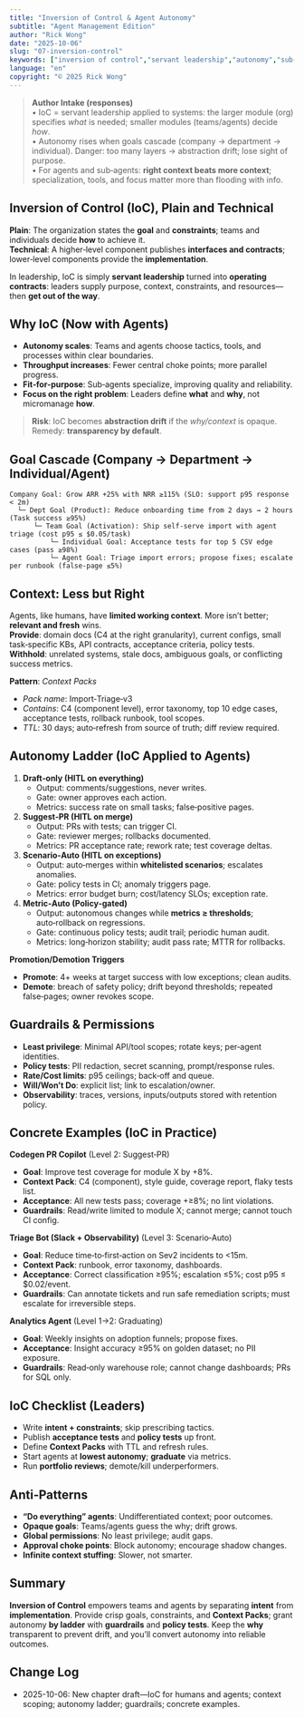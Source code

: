 ```yaml
---
title: "Inversion of Control & Agent Autonomy"
subtitle: "Agent Management Edition"
author: "Rick Wong"
date: "2025-10-06"
slug: "07-inversion-control"
keywords: ["inversion of control","servant leadership","autonomy","sub‑agents","context scoping","least privilege","policy tests","acceptance tests"]
language: "en"
copyright: "© 2025 Rick Wong"
---
```


> **Author Intake (responses)**  
> • IoC = servant leadership applied to systems: the larger module (org) specifies *what* is needed; smaller modules (teams/agents) decide *how*.  
> • Autonomy rises when goals cascade (company → department → individual). Danger: too many layers → abstraction drift; lose sight of purpose.  
> • For agents and sub‑agents: **right context beats more context**; specialization, tools, and focus matter more than flooding with info.

## Inversion of Control (IoC), Plain and Technical
**Plain**: The organization states the **goal** and **constraints**; teams and individuals decide **how** to achieve it.  
**Technical**: A higher‑level component publishes **interfaces and contracts**; lower‑level components provide the **implementation**.

In leadership, IoC is simply **servant leadership** turned into **operating contracts**: leaders supply purpose, context, constraints, and resources—then **get out of the way**.

## Why IoC (Now with Agents)
- **Autonomy scales**: Teams and agents choose tactics, tools, and processes within clear boundaries.  
- **Throughput increases**: Fewer central choke points; more parallel progress.  
- **Fit‑for‑purpose**: Sub‑agents specialize, improving quality and reliability.  
- **Focus on the right problem**: Leaders define **what** and **why**, not micromanage **how**.

> **Risk**: IoC becomes **abstraction drift** if the *why/context* is opaque. Remedy: **transparency by default**.

## Goal Cascade (Company → Department → Individual/Agent)
```
Company Goal: Grow ARR +25% with NRR ≥115% (SLO: support p95 response < 2m)
  └─ Dept Goal (Product): Reduce onboarding time from 2 days → 2 hours (Task success ≥95%)
      └─ Team Goal (Activation): Ship self‑serve import with agent triage (cost p95 ≤ $0.05/task)
          └─ Individual Goal: Acceptance tests for top 5 CSV edge cases (pass ≥98%)
          └─ Agent Goal: Triage import errors; propose fixes; escalate per runbook (false‑page ≤5%)
```

## Context: Less but Right
Agents, like humans, have **limited working context**. More isn’t better; **relevant and fresh** wins.  
**Provide**: domain docs (C4 at the right granularity), current configs, small task‑specific KBs, API contracts, acceptance criteria, policy tests.  
**Withhold**: unrelated systems, stale docs, ambiguous goals, or conflicting success metrics.

**Pattern**: *Context Packs*  
- *Pack name*: Import‑Triage‑v3  
- *Contains*: C4 (component level), error taxonomy, top 10 edge cases, acceptance tests, rollback runbook, tool scopes.  
- *TTL*: 30 days; auto‑refresh from source of truth; diff review required.

## Autonomy Ladder (IoC Applied to Agents)
1. **Draft‑only (HITL on everything)**  
   - Output: comments/suggestions, never writes.  
   - Gate: owner approves each action.  
   - Metrics: success rate on small tasks; false‑positive pages.
2. **Suggest‑PR (HITL on merge)**  
   - Output: PRs with tests; can trigger CI.  
   - Gate: reviewer merges; rollbacks documented.  
   - Metrics: PR acceptance rate; rework rate; test coverage deltas.
3. **Scenario‑Auto (HITL on exceptions)**  
   - Output: auto‑merges within **whitelisted scenarios**; escalates anomalies.  
   - Gate: policy tests in CI; anomaly triggers page.  
   - Metrics: error budget burn; cost/latency SLOs; exception rate.
4. **Metric‑Auto (Policy‑gated)**  
   - Output: autonomous changes while **metrics ≥ thresholds**; auto‑rollback on regressions.  
   - Gate: continuous policy tests; audit trail; periodic human audit.  
   - Metrics: long‑horizon stability; audit pass rate; MTTR for rollbacks.

**Promotion/Demotion Triggers**  
- **Promote**: 4+ weeks at target success with low exceptions; clean audits.  
- **Demote**: breach of safety policy; drift beyond thresholds; repeated false‑pages; owner revokes scope.

## Guardrails & Permissions
- **Least privilege**: Minimal API/tool scopes; rotate keys; per‑agent identities.  
- **Policy tests**: PII redaction, secret scanning, prompt/response rules.  
- **Rate/Cost limits**: p95 ceilings; back‑off and queue.  
- **Will/Won’t Do**: explicit list; link to escalation/owner.  
- **Observability**: traces, versions, inputs/outputs stored with retention policy.

## Concrete Examples (IoC in Practice)
**Codegen PR Copilot** (Level 2: Suggest‑PR)  
- **Goal**: Improve test coverage for module X by +8%.  
- **Context Pack**: C4 (component), style guide, coverage report, flaky tests list.  
- **Acceptance**: All new tests pass; coverage +≥8%; no lint violations.  
- **Guardrails**: Read/write limited to module X; cannot merge; cannot touch CI config.

**Triage Bot (Slack + Observability)** (Level 3: Scenario‑Auto)  
- **Goal**: Reduce time‑to‑first‑action on Sev2 incidents to <15m.  
- **Context Pack**: runbook, error taxonomy, dashboards.  
- **Acceptance**: Correct classification ≥95%; escalation ≤5%; cost p95 ≤ $0.02/event.  
- **Guardrails**: Can annotate tickets and run safe remediation scripts; must escalate for irreversible steps.

**Analytics Agent** (Level 1→2: Graduating)  
- **Goal**: Weekly insights on adoption funnels; propose fixes.  
- **Acceptance**: Insight accuracy ≥95% on golden dataset; no PII exposure.  
- **Guardrails**: Read‑only warehouse role; cannot change dashboards; PRs for SQL only.

## IoC Checklist (Leaders)
- Write **intent + constraints**; skip prescribing tactics.  
- Publish **acceptance tests** and **policy tests** up front.  
- Define **Context Packs** with TTL and refresh rules.  
- Start agents at **lowest autonomy**; **graduate** via metrics.  
- Run **portfolio reviews**; demote/kill underperformers.

## Anti‑Patterns
- **“Do everything” agents**: Undifferentiated context; poor outcomes.  
- **Opaque goals**: Teams/agents guess the why; drift grows.  
- **Global permissions**: No least privilege; audit gaps.  
- **Approval choke points**: Block autonomy; encourage shadow changes.  
- **Infinite context stuffing**: Slower, not smarter.

## Summary
**Inversion of Control** empowers teams and agents by separating **intent** from **implementation**. Provide crisp goals, constraints, and **Context Packs**; grant autonomy **by ladder** with **guardrails** and **policy tests**. Keep the **why** transparent to prevent drift, and you’ll convert autonomy into reliable outcomes.

## Change Log
- 2025-10-06: New chapter draft—IoC for humans and agents; context scoping; autonomy ladder; guardrails; concrete examples.
